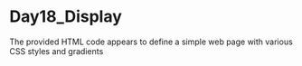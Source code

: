 # Day18_Display
The provided HTML code appears to define a simple web page with various CSS styles and gradients
